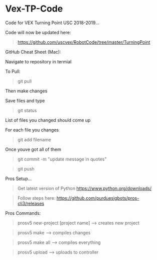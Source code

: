# Vex-TP-Code
Code for VEX Turning Point USC 2018-2019...

Code will now be updated here:
> https://github.com/uscvex/RobotCode/tree/master/TurningPoint





GitHub Cheat Sheet (Mac):

Navigate to repository in termial

To Pull:
> git pull

Then make changes

Save files and type
> git status

List of files you changed should come up

For each file you changes
> git add filename

Once youve got all of them
> git commit -m "update message in quotes"

> git push


Pros Setup...
> Get latest version of Python https://www.python.org/downloads/

> Follow steps here: https://github.com/purduesigbots/pros-cli3/releases


Pros Commands:

> prosv5 new-project [project name] --> creates new project

> prosv5 make --> compiles changes

> prosv5 make all --> compiles everything

>prosv5 upload --> uploads to controller
